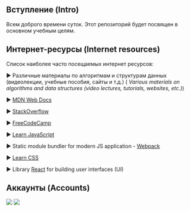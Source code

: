 ## Вступление (Intro)
Всем доброго времени суток. Этот репозиторий будет посвящен в основном учебным целям. 

## Интернет-ресурсы (Internet resources)
Список наиболее часто посещаемых интернет ресурсов:

▶️ Различные материалы по алгоритмам и структурам данных (видеолекции, учебные пособия, сайты и т.д.) ( *Various materials on algorithms and data structures (video lectures, tutorials, websites, etc.)*)

▶️ [MDN Web Docs](https://developer.mozilla.org/)

▶️  [StackOverflow](https://stackoverflow.com/)

▶️  [FreeCodeCamp](https://www.freecodecamp.org/)

▶️  [Learn JavaScript](https://javascript.info/)

▶️  Static module bundler for modern JS application - [Webpack](https://webpack.js.org/)

▶️  [Learn CSS](https://web.dev/learn/css/)

▶️  Library [React](https://ru.reactjs.org/) for building user interfaces (UI)


<!-- ## Stats
![GitHub stats](https://github-readme-stats.vercel.app/api?username=InGodWeTrustt&hide=contribs,prs&show_icons=true&theme=yeblu&border_radius=25) -->

## Аккаунты (Accounts)
![](https://www.codewars.com/users/InGodWeTrustt/badges/large)
![](https://www.codewars.com/users/y4y4/badges/large)

<!--
КРАТКИЙ СПРАВОЧНИК по оформлению файлов markdown:
* - по сути представляют собой списки
#  Заголовок первого уровня #

Ниже представлен какой - то код на js, к примеру:
```js
const tmp = []
```

# Заголовок первого уровня
## Заголовок второго уровня
### Заголовок третьего уровня
###### Заголовок шестого уровня 
**текст**

Для создания таблицы:
| First Header  | Second Header |
| ------------- | ------------- |
| Content Cell  | Content Cell  |
| Content Cell  | Content Cell  |

Знак '>'  - для обозначения цитаты первого уровня, '>>' - второго уровня.
> **Note**
> This is a note

> **Warning**
> This is a warning

->

